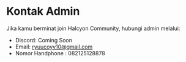 # Kontak Admin

Jika kamu berminat join Halcyon Community, hubungi admin melalui:

- Discord: Coming Soon 
- Email: ryuucoyy10@gmail.com
- Nomor Handphone : 082125128878
